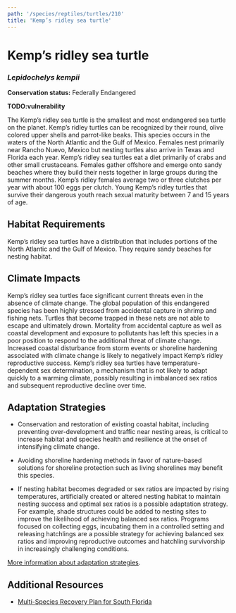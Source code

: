 ```yaml
---
path: '/species/reptiles/turtles/210'
title: 'Kemp’s ridley sea turtle'
---
```


# Kemp’s ridley sea turtle
### *Lepidochelys kempii*



**Conservation status:** Federally Endangered

**TODO:vulnerability**

The Kemp’s ridley sea turtle is the smallest and most endangered sea turtle on the planet. Kemp’s ridley turtles can be recognized by their round, olive colored upper shells and parrot-like beaks.  This species occurs in the waters of the North Atlantic and the Gulf of Mexico.  Females nest primarily near Rancho Nuevo, Mexico but nesting turtles also arrive in Texas and Florida each year.   Kemp’s ridley sea turtles eat a diet primarily of crabs and other small crustaceans.  Females gather offshore and emerge onto sandy beaches where they build their nests together in large groups during the summer months.  Kemp’s ridley females average two or three clutches per year with about 100 eggs per clutch.  Young Kemp’s ridley turtles that survive their dangerous youth reach sexual maturity between 7 and 15 years of age.

    
## Habitat Requirements

Kemp’s ridley sea turtles have a distribution that includes portions of the North Atlantic and the Gulf of Mexico. They require sandy beaches for nesting habitat.

## Climate Impacts

Kemp’s ridley sea turtles face significant current threats even in the absence of climate change.  The global population of this endangered species has been highly stressed from accidental capture in shrimp and fishing nets.  Turtles that become trapped in these nets are not able to escape and ultimately drown.  Mortality from accidental capture as well as coastal development and exposure to pollutants has left this species in a poor position to respond to the additional threat of climate change.  Increased coastal disturbance from storm events or shoreline hardening associated with climate change is likely to negatively impact Kemp’s ridley reproductive success.  Kemp’s ridley sea turtles have temperature-dependent sex determination, a mechanism that is not likely to adapt quickly to a warming climate, possibly resulting in imbalanced sex ratios and subsequent reproductive decline over time.

## Adaptation Strategies

- Conservation and restoration of existing coastal habitat, including preventing over-development and traffic near nesting areas, is critical to increase habitat and species health and resilience at the onset of intensifying climate change.

- Avoiding shoreline hardening methods in favor of nature-based solutions for shoreline protection such as living shorelines may benefit this species.

- If nesting habitat becomes degraded or sex ratios are impacted by rising temperatures, artificially created or altered nesting habitat to maintain nesting success and optimal sex ratios is a possible adaptation strategy.  For example, shade structures could be added to nesting sites to improve the likelihood of achieving balanced sex ratios.  Programs focused on collecting eggs, incubating them in a controlled setting and releasing hatchlings are a possible strategy for achieving balanced sex ratios and improving reproductive outcomes and hatchling survivorship in increasingly challenging conditions.


[More information about adaptation strategies](/strategies).


## Additional Resources

- [Multi-Species Recovery Plan for South Florida](https://ecos.fws.gov/docs/recovery_plan/sfl_msrp/SFL_MSRP_Species.pdf)
